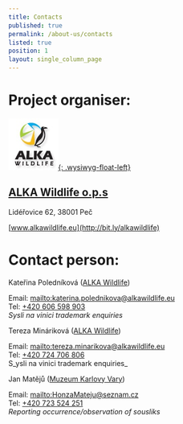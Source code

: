```yaml
---
title: Contacts
published: true
permalink: /about-us/contacts
listed: true
position: 1
layout: single_column_page
---
```

# Project organiser:

[![](/media/ALKA_logo.jpg){: .wysiwyg-float-left}](https://www.alkawildlife.eu)

<div class="clearfix"></div>

## [ALKA Wildlife o.p.s](http://bit.ly/alkawildlife)

Lidéřovice 62, 38001 Peč

[www.alkawildlife.eu](http://bit.ly/alkawildlife)

<div class="clearfix"></div>

# Contact person:

Kateřina Poledníková ([ALKA Wildlife](http://bit.ly/alkawildlife))

Email: <mailto:katerina.polednikova@alkawildlife.eu>\
Tel: [+420 606 598 903](tel:+420-606-598-903)\
_Sysli na vinici trademark enquiries_

Tereza Mináriková ([ALKA Wildlife](http://bit.ly/alkawildlife))

Email: <mailto:tereza.minarikova@alkawildlife.eu>\
Tel: [+420 724 706 806](tel:+420-724-706-806)\
S_ysli na vinici trademark enquiries_

Jan Matějů ([Muzeum Karlovy Vary](http://kvmuz.cz))

Email: <mailto:HonzaMateju@seznam.cz>\
Tel: [+420 723 524 251](tel:+420-723-524-251)\
_Reporting occurrence/observation of sousliks_

